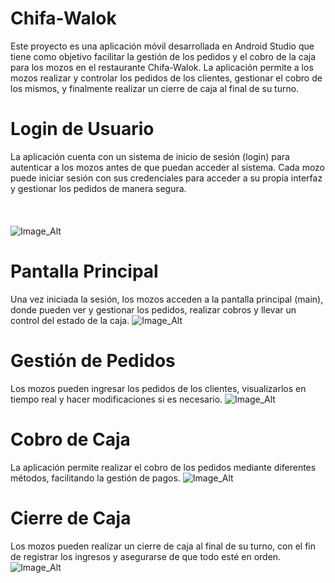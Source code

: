 # Chifa-Walok
Este proyecto es una aplicación móvil desarrollada en Android Studio que tiene como objetivo facilitar la gestión de los pedidos y el cobro de la caja para los mozos en el restaurante Chifa-Walok. La aplicación permite a los mozos realizar y controlar los pedidos de los clientes, gestionar el cobro de los mismos, y finalmente realizar un cierre de caja al final de su turno.

# Login de Usuario
La aplicación cuenta con un sistema de inicio de sesión (login) para autenticar a los mozos antes de que puedan acceder al sistema. Cada mozo puede iniciar sesión con sus credenciales para acceder a su propia interfaz y gestionar los pedidos de manera segura.
<br><br><br><br>
![Image_Alt](https://github.com/wilberbecerra/Chifa-Walok/blob/2642a3ad8ed8907ff781970e7e42e810e9266b06/recursos/login_credenciales.jpg)

# Pantalla Principal
Una vez iniciada la sesión, los mozos acceden a la pantalla principal (main), donde pueden ver y gestionar los pedidos, realizar cobros y llevar un control del estado de la caja.
![Image_Alt](https://github.com/wilberbecerra/Chifa-Walok/blob/2642a3ad8ed8907ff781970e7e42e810e9266b06/recursos/main.jpg)

# Gestión de Pedidos 
Los mozos pueden ingresar los pedidos de los clientes, visualizarlos en tiempo real y hacer modificaciones si es necesario.
![Image_Alt](https://github.com/wilberbecerra/Chifa-Walok/blob/2642a3ad8ed8907ff781970e7e42e810e9266b06/recursos/pedidos.jpg)

# Cobro de Caja 
La aplicación permite realizar el cobro de los pedidos mediante diferentes métodos, facilitando la gestión de pagos.
![Image_Alt](https://github.com/wilberbecerra/Chifa-Walok/blob/2642a3ad8ed8907ff781970e7e42e810e9266b06/recursos/caja.jpg)

# Cierre de Caja 
Los mozos pueden realizar un cierre de caja al final de su turno, con el fin de registrar los ingresos y asegurarse de que todo esté en orden.
![Image_Alt](https://github.com/wilberbecerra/Chifa-Walok/blob/2642a3ad8ed8907ff781970e7e42e810e9266b06/recursos/cierre_de_caja.jpg)
